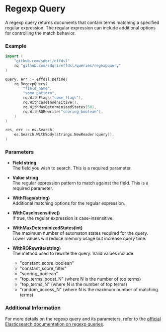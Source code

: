 # Regexp Query

A regexp query returns documents that contain terms matching a specified regular expression. The regular expression can include additional options for controlling the match behavior.

### Example

```go
import (
	"github.com/sdqri/effdsl"
	rq "github.com/sdqri/effdsl/queries/regexpquery"
)

query, err := effdsl.Define(
    rq.RegexpQuery(
        "field_name",
        "some_pattern",
        rq.WithFlags("some_flags"),
        rq.WithCaseInsensitive(),
        rq.WithMaxDeterminizedStates(50),
        rq.WithRQRewrite("scoring_boolean"),
    )
)

res, err := es.Search(
    es.Search.WithBody(strings.NewReader(query)),
)
```

### Parameters

* **Field string**  
    The field you wish to search. This is a required parameter.

* **Value string**  
    The regular expression pattern to match against the field. This is a required parameter.

* **WithFlags(string)**  
    Additional matching options for the regular expression.

* **WithCaseInsensitive()**  
    If true, the regular expression is case-insensitive.

* **WithMaxDeterminizedStates(int)**  
    The maximum number of automaton states required for the query. Lower values will reduce memory usage but increase query time.

* **WithRQRewrite(string)**  
    The method used to rewrite the query. Valid values include:
    * "constant_score_boolean"
    * "constant_score_filter"
    * "scoring_boolean"
    * "top_terms_boost_N" (where N is the number of top terms)
    * "top_terms_N" (where N is the number of top terms)
    * "random_access_N" (where N is the maximum number of matching terms)

### Additional Information

For more details on the regexp query and its parameters, refer to the [official Elasticsearch documentation on regexp queries](https://www.elastic.co/guide/en/elasticsearch/reference/current/query-dsl-regexp-query.html).

